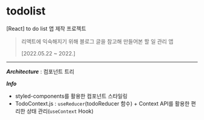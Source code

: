 # todolist
[React] to do list 앱 제작 프로젝트
> 리액트에 익숙해지기 위해 블로그 글을 참고해 만들어본 할 일 관리 앱
> 
> [2022.05.22 ~ 2022.]
> 
***

***Architecture***
: 컴포넌트 트리

***Info***
* styled-components를 활용한 컴포넌트 스타일링
* TodoContext.js : `useReducer`(todoReducer 함수) + Context API를 활용한 편리한 상태 관리(`useContext` Hook) 
